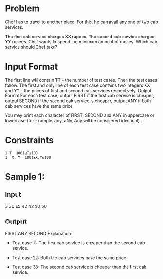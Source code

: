 # Problem
Chef has to travel to another place. For this, he can avail any one of two cab services.

The first cab service charges XX rupees.
The second cab service charges YY rupees.
Chef wants to spend the minimum amount of money. Which cab service should Chef take?

# Input Format
The first line will contain TT - the number of test cases. Then the test cases follow.
The first and only line of each test case contains two integers XX and YY - the prices of first and second cab services respectively.
Output Format
For each test case, output FIRST if the first cab service is cheaper, output SECOND if the second cab service is cheaper, output ANY if both cab services have the same price.

You may print each character of FIRST, SECOND and ANY in uppercase or lowercase (for example, any, aNy, Any will be considered identical).

# Constraints
```
1 T  1001≤T≤100
1  X, Y  1001≤X,Y≤100

```

# Sample 1:

## Input

3
30 65
42 42
90 50
## Output
FIRST
ANY
SECOND
Explanation:

- Test case 11: The first cab service is cheaper than the second cab service.

- Test case 22: Both the cab services have the same price.

- Test case 33: The second cab service is cheaper than the first cab service.
